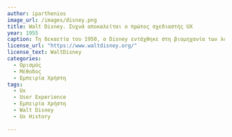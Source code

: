 ```yaml
---
author: iparthenios
image_url: /images/disney.png
title: Walt Disney. Συχνά αποκαλείται ο πρώτος σχεδιαστής UX 
year: 1955
caption: Τη δεκαετία του 1950, ο Disney εντάχθηκε στη βιομηχανία των λούνα παρκ και τον Ιούλιο του 1955 άνοιξε τη Disneyland στο Anaheim της Καλιφόρνια. Ο πανέξυπνος καινοτόμος οραματίστηκε το πάρκο να είναι μια καθηλωτική εμπειρία, όπου κάθε λεπτομέρεια θα λαμβάνεται υπόψη. Αποκάλεσε την ομάδα του στο πάρκο Imagineers και δημιούργησε μάλιστα τις κατευθυντήριες αρχές που έπρεπε να ακολουθήσουν, οι οποίες αργότερα έγιναν γνωστές ως Οι 10 εντολές του Μίκυ.Αυτές οι δέκα αρχές μοιάζουν πολύ με αυτές του σχεδιασμού UX, δηλαδή, γνωρίστε το κοινό σας, φορέστε τα παπούτσια του επισκέπτη σας, χρησιμοποιήστε καλές τεχνικές αφήγησης, αξιοποιήστε όλους τους μη λεκτικούς τρόπους επικοινωνίας - χρώμα, σχήμα, μορφή, υφή, αποφύγετε τη γνωστική υπερφόρτωση, πείτε μόνο μία ιστορία κάθε φορά, φέρτε σαφήνεια, δημιουργήστε διασκέδαση, δώστε προσοχή στην καθαριότητα και τη συνήθη συντήρηση.
license_url: "https://www.waltdisney.org/" 
license_text: WaltDisney 
categories:
  - Ορισμός
  - Μέθοδος
  - Εμπειρία Χρήστη
tags:
  - Ux 
  - User Experience 
  - Εμπειρία Χρήστη 
  - Walt Disney 
  - Ux History
  
---
```

